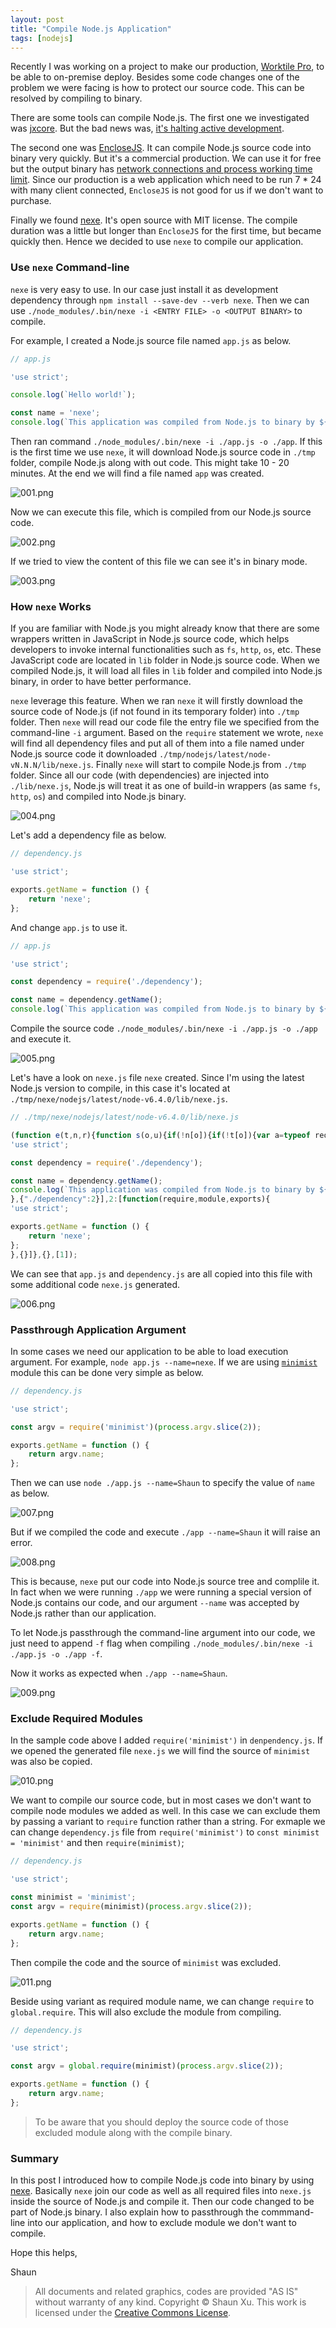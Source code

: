 ```yaml
---
layout: post
title: "Compile Node.js Application"
tags: [nodejs]
---
```


Recently I was working on a project to make our production, [Worktile Pro](https://pro.worktile.com), to be able to on-premise deploy. Besides some code changes one of the problem we were facing is how to protect our source code. This can be resolved by compiling to binary.

There are some tools can compile Node.js. The first one we investigated was [jxcore](https://github.com/jxcore/jxcore). But the bad news was, [it's halting active development](http://www.nubisa.com/nubisa-halting-active-development-on-jxcore-platform/).

The second one was [EncloseJS](http://enclosejs.com/). It can compile Node.js source code into binary very quickly. But it's a commercial production. We can use it for free but the output binary has [network connections and process working time limit](http://enclosejs.com/buy). Since our production is a web application which need to be run 7 * 24 with many client connected, `EncloseJS` is not good for us if we don't want to purchase.

Finally we found [nexe](https://jaredallard.me/nexe/). It's open source with MIT license. The compile duration was a little but longer than `EncloseJS` for the first time, but became quickly then. Hence we decided to use `nexe` to compile our application.

### Use `nexe` Command-line

`nexe` is very easy to use. In our case just install it as development dependency through `npm install --save-dev --verb nexe`. Then we can use `./node_modules/.bin/nexe -i <ENTRY FILE> -o <OUTPUT BINARY>` to compile.

For example, I created a Node.js source file named `app.js` as below.

```javascript
// app.js

'use strict';

console.log(`Hello world!`);

const name = 'nexe';
console.log(`This application was compiled from Node.js to binary by ${name}.`);
```

Then ran command `./node_modules/.bin/nexe -i ./app.js -o ./app`. If this is the first time we use `nexe`, it will download Node.js source code in `./tmp` folder, compile Node.js along with out code. This might take 10 - 20 minutes. At the end we will find a file named `app` was created.

![001.png]({{site.baseurl}}/img/2016-08-29-compile-nodejs-application/001.png)

Now we can execute this file, which is compiled from our Node.js source code.

![002.png]({{site.baseurl}}/img/2016-08-29-compile-nodejs-application/002.png)

If we tried to view the content of this file we can see it's in binary mode.

![003.png]({{site.baseurl}}/img/2016-08-29-compile-nodejs-application/003.png)

### How `nexe` Works

If you are familiar with Node.js you might already know that there are some wrappers written in JavaScript in Node.js source code, which helps developers to invoke internal functionalities such as `fs`, `http`, `os`, etc. These JavaScript code are located in `lib` folder in Node.js source code. When we compiled Node.js, it will load all files in `lib` folder and compiled into Node.js binary, in order to have better performance.

`nexe` leverage this feature. When we ran `nexe` it will firstly download the source code of Node.js (if not found in its temporary folder) into `./tmp` folder. Then `nexe` will read our code file the entry file we specified from the command-line `-i` argument. Based on the `require` statement we wrote, `nexe` will find all dependency files and put all of them into a file named under Node.js source code it downloaded `./tmp/nodejs/latest/node-vN.N.N/lib/nexe.js`. Finally `nexe` will start to compile Node.js from `./tmp` folder. Since all our code (with dependencies) are injected into `./lib/nexe.js`, Node.js will treat it as one of build-in wrappers (as same `fs`, `http`, `os`) and compiled into Node.js binary.

![004.png]({{site.baseurl}}/img/2016-08-29-compile-nodejs-application/004.png)

Let's add a dependency file as below.

```javascript
// dependency.js

'use strict';

exports.getName = function () {
    return 'nexe';
};
```

And change `app.js` to use it.

```javascript
// app.js

'use strict';

const dependency = require('./dependency');

const name = dependency.getName();
console.log(`This application was compiled from Node.js to binary by ${name}.`);
```

Compile the source code `./node_modules/.bin/nexe -i ./app.js -o ./app` and execute it.

![005.png]({{site.baseurl}}/img/2016-08-29-compile-nodejs-application/005.png)

Let's have a look on `nexe.js` file `nexe` created. Since I'm using the latest Node.js version to compile, in this case it's located at `./tmp/nexe/nodejs/latest/node-v6.4.0/lib/nexe.js`.

```javascript
// ./tmp/nexe/nodejs/latest/node-v6.4.0/lib/nexe.js

(function e(t,n,r){function s(o,u){if(!n[o]){if(!t[o]){var a=typeof require=="function"&&require;if(!u&&a)return a(o,!0);if(i)return i(o,!0);var f=new Error("Cannot find module '"+o+"'");throw f.code="MODULE_NOT_FOUND",f}var l=n[o]={exports:{}};t[o][0].call(l.exports,function(e){var n=t[o][1][e];return s(n?n:e)},l,l.exports,e,t,n,r)}return n[o].exports}var i=typeof require=="function"&&require;for(var o=0;o<r.length;o++)s(r[o]);return s})({1:[function(require,module,exports){
'use strict';

const dependency = require('./dependency');

const name = dependency.getName();
console.log(`This application was compiled from Node.js to binary by ${name}.`);
},{"./dependency":2}],2:[function(require,module,exports){
'use strict';

exports.getName = function () {
    return 'nexe';
};
},{}]},{},[1]);

```

We can see that `app.js` and `dependency.js` are all copied into this file with some additional code `nexe.js` generated.

![006.png]({{site.baseurl}}/img/2016-08-29-compile-nodejs-application/006.png)

### Passthrough Application Argument

In some cases we need our application to be able to load execution argument. For example, `node app.js --name=nexe`. If we are using [`minimist`](https://github.com/substack/minimist) module this can be done very simple as below.

```javascript
// dependency.js

'use strict';

const argv = require('minimist')(process.argv.slice(2));

exports.getName = function () {
    return argv.name;
};
```

Then we can use `node ./app.js --name=Shaun` to specify the value of `name` as below.

![007.png]({{site.baseurl}}/img/2016-08-29-compile-nodejs-application/007.png)

But if we compiled the code and execute `./app --name=Shaun` it will raise an error.

![008.png]({{site.baseurl}}/img/2016-08-29-compile-nodejs-application/008.png)

This is because, `nexe` put our code into Node.js source tree and complile it. In fact when we were running `./app` we were running a special version of Node.js contains our code, and our argument `--name` was accepted by Node.js rather than our application.

To let Node.js passthrough the command-line argument into our code, we just need to append `-f` flag when compiling `./node_modules/.bin/nexe -i ./app.js -o ./app -f`.

Now it works as expected when `./app --name=Shaun`.

![009.png]({{site.baseurl}}/img/2016-08-29-compile-nodejs-application/009.png)

### Exclude Required Modules

In the sample code above I added `require('minimist')` in `denpendency.js`. If we opened the generated file `nexe.js` we will find the source of `minimist` was also be copied.

![010.png]({{site.baseurl}}/img/2016-08-29-compile-nodejs-application/010.png)

We want to compile our source code, but in most cases we don't want to compile node modules we added as well. In this case we can exclude them by passing a variant to `require` function rather than a string. For exmaple we can change `dependency.js` file from `require('minimist')` to `const minimist = 'minimist'` and then `require(minimist)`;

```javascript
// dependency.js

'use strict';

const minimist = 'minimist';
const argv = require(minimist)(process.argv.slice(2));

exports.getName = function () {
    return argv.name;
};
```

Then compile the code and the source of `minimist` was excluded.

![011.png]({{site.baseurl}}/img/2016-08-29-compile-nodejs-application/011.png)

Beside using variant as required module name, we can change `require` to `global.require`. This will also exclude the module from compiling.

```javascript
// dependency.js

'use strict';

const argv = global.require(minimist)(process.argv.slice(2));

exports.getName = function () {
    return argv.name;
};
```

>To be aware that you should deploy the source code of those excluded module along with the compile binary.

### Summary

In this post I introduced how to compile Node.js code into binary by using [nexe](https://jaredallard.me/nexe/). Basically `nexe` join our code as well as all required files into `nexe.js` inside the source of Node.js and compile it. Then our code changed to be part of Node.js binary. I also explain how to passthrough the commmand-line into our application, and how to exclude module we don't want to compile.

Hope this helps,

Shaun

>All documents and related graphics, codes are provided "AS IS" without warranty of any kind.
>Copyright © Shaun Xu. This work is licensed under the [Creative Commons License](https://creativecommons.org/licenses/by/3.0/).
